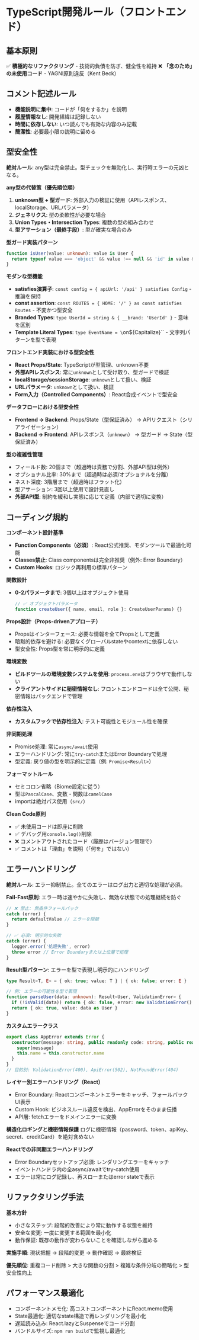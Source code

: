 # TypeScript開発ルール（フロントエンド）

## 基本原則

✅ **積極的なリファクタリング** - 技術的負債を防ぎ、健全性を維持
❌ **「念のため」の未使用コード** - YAGNI原則違反（Kent Beck）

## コメント記述ルール
- **機能説明に集中**: コードが「何をするか」を説明
- **履歴情報なし**: 開発経緯は記録しない
- **時間に依存しない**: いつ読んでも有効な内容のみ記載
- **簡潔性**: 必要最小限の説明に留める

## 型安全性

**絶対ルール**: any型は完全禁止。型チェックを無効化し、実行時エラーの元凶となる。

**any型の代替策（優先順位順）**
1. **unknown型 + 型ガード**: 外部入力の検証に使用（APIレスポンス、localStorage、URLパラメータ）
2. **ジェネリクス**: 型の柔軟性が必要な場合
3. **Union Types・Intersection Types**: 複数の型の組み合わせ
4. **型アサーション（最終手段）**: 型が確実な場合のみ

**型ガード実装パターン**
```typescript
function isUser(value: unknown): value is User {
  return typeof value === 'object' && value !== null && 'id' in value && 'name' in value
}
```

**モダンな型機能**
- **satisfies演算子**: `const config = { apiUrl: '/api' } satisfies Config` - 推論を保持
- **const assertion**: `const ROUTES = { HOME: '/' } as const satisfies Routes` - 不変かつ型安全
- **Branded Types**: `type UserId = string & { __brand: 'UserId' }` - 意味を区別
- **Template Literal Types**: `type EventName = \`on\${Capitalize<string>}\`` - 文字列パターンを型で表現

**フロントエンド実装における型安全性**
- **React Props/State**: TypeScriptが型管理、unknown不要
- **外部APIレスポンス**: 常に`unknown`として受け取り、型ガードで検証
- **localStorage/sessionStorage**: `unknown`として扱い、検証
- **URLパラメータ**: `unknown`として扱い、検証
- **Form入力（Controlled Components）**: React合成イベントで型安全

**データフローにおける型安全性**
- **Frontend → Backend**: Props/State（型保証済み） → APIリクエスト（シリアライゼーション）
- **Backend → Frontend**: APIレスポンス（`unknown`） → 型ガード → State（型保証済み）

**型の複雑性管理**
- フィールド数: 20個まで（超過時は責務で分割、外部API型は例外）
- オプショナル比率: 30%まで（超過時は必須/オプショナルを分離）
- ネスト深度: 3階層まで（超過時はフラット化）
- 型アサーション: 3回以上使用で設計見直し
- **外部API型**: 制約を緩和し実態に応じて定義（内部で適切に変換）

## コーディング規約

**コンポーネント設計基準**
- **Function Components（必須）**: React公式推奨、モダンツールで最適化可能
- **Classes禁止**: Class componentsは完全非推奨（例外: Error Boundary）
- **Custom Hooks**: ロジック再利用の標準パターン

**関数設計**
- **0-2パラメータまで**: 3個以上はオブジェクト使用
  ```typescript
  // ✅ オブジェクトパラメータ
  function createUser({ name, email, role }: CreateUserParams) {}
  ```

**Props設計（Props-drivenアプローチ）**
- Propsはインターフェース: 必要な情報を全てPropsとして定義
- 暗黙的依存を避ける: 必要なくグローバルstateやcontextに依存しない
- 型安全性: Props型を常に明示的に定義

**環境変数**
- **ビルドツールの環境変数システムを使用**: `process.env`はブラウザで動作しない
- **クライアントサイドに秘密情報なし**: フロントエンドコードは全て公開、秘密情報はバックエンドで管理

**依存性注入**
- **カスタムフックで依存性注入**: テスト可能性とモジュール性を確保

**非同期処理**
- Promise処理: 常に`async/await`使用
- エラーハンドリング: 常に`try-catch`またはError Boundaryで処理
- 型定義: 戻り値の型を明示的に定義（例: `Promise<Result>`）

**フォーマットルール**
- セミコロン省略（Biome設定に従う）
- 型は`PascalCase`、変数・関数は`camelCase`
- importは絶対パス使用（`src/`）

**Clean Code原則**
- ✅ 未使用コードは即座に削除
- ✅ デバッグ用`console.log()`削除
- ❌ コメントアウトされたコード（履歴はバージョン管理で）
- ✅ コメントは「理由」を説明（「何を」ではない）

## エラーハンドリング

**絶対ルール**: エラー抑制禁止。全てのエラーはログ出力と適切な処理が必須。

**Fail-Fast原則**: エラー時は速やかに失敗し、無効な状態での処理継続を防ぐ
```typescript
// ❌ 禁止: 無条件フォールバック
catch (error) {
  return defaultValue // エラーを隠蔽
}

// ✅ 必須: 明示的な失敗
catch (error) {
  logger.error('処理失敗', error)
  throw error // Error Boundaryまたは上位層で処理
}
```

**Result型パターン**: エラーを型で表現し明示的にハンドリング
```typescript
type Result<T, E> = { ok: true; value: T } | { ok: false; error: E }

// 例: エラーの可能性を型で表現
function parseUser(data: unknown): Result<User, ValidationError> {
  if (!isValid(data)) return { ok: false, error: new ValidationError() }
  return { ok: true, value: data as User }
}
```

**カスタムエラークラス**
```typescript
export class AppError extends Error {
  constructor(message: string, public readonly code: string, public readonly statusCode = 500) {
    super(message)
    this.name = this.constructor.name
  }
}
// 目的別: ValidationError(400), ApiError(502), NotFoundError(404)
```

**レイヤー別エラーハンドリング（React）**
- Error Boundary: Reactコンポーネントエラーをキャッチ、フォールバックUI表示
- Custom Hook: ビジネスルール違反を検出、AppErrorをそのまま伝播
- API層: fetchエラーをドメインエラーに変換

**構造化ロギングと機密情報保護**
ログに機密情報（password、token、apiKey、secret、creditCard）を絶対含めない

**Reactでの非同期エラーハンドリング**
- Error Boundaryセットアップ必須: レンダリングエラーをキャッチ
- イベントハンドラ内の全async/awaitでtry-catch使用
- エラーは常にログ記録し、再スローまたはerror stateで表示

## リファクタリング手法

**基本方針**
- 小さなステップ: 段階的改善により常に動作する状態を維持
- 安全な変更: 一度に変更する範囲を最小化
- 動作保証: 既存の動作が変わらないことを確認しながら進める

**実施手順**: 現状把握 → 段階的変更 → 動作確認 → 最終検証

**優先順位**: 重複コード削除 > 大きな関数の分割 > 複雑な条件分岐の簡略化 > 型安全性向上

## パフォーマンス最適化

- コンポーネントメモ化: 高コストコンポーネントにReact.memo使用
- State最適化: 適切なstate構造で再レンダリングを最小化
- 遅延読み込み: React.lazyとSuspenseでコード分割
- バンドルサイズ: `npm run build`で監視し最適化
